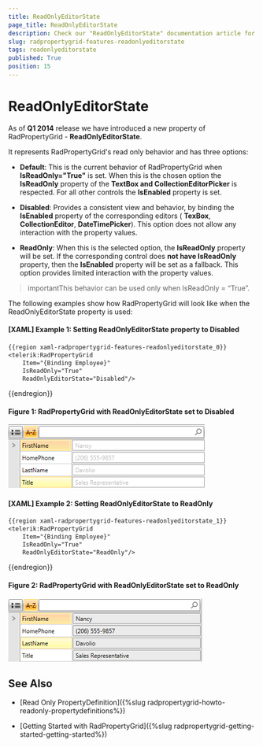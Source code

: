```yaml
---
title: ReadOnlyEditorState
page_title: ReadOnlyEditorState
description: Check our "ReadOnlyEditorState" documentation article for the RadPropertyGrid WPF control.
slug: radpropertygrid-features-readonlyeditorstate
tags: readonlyeditorstate
published: True
position: 15
---
```


# ReadOnlyEditorState

As of __Q1 2014__ release we have introduced a new property of RadPropertyGrid - __ReadOnlyEditorState__.

It represents RadPropertyGrid's read only behavior and has three options:

* __Default__: This is the current behavior of RadPropertyGrid when __IsReadOnly="True"__ is set.  When this is the chosen option the __IsReadOnly__ property of the __TextBox and CollectionEditorPicker__ is respected. For all other controls the __IsEnabled__ property is set.

* __Disabled__: Provides a consistent view and behavior, by binding the __IsEnabled__ property of the corresponding editors ( __TexBox__, __CollectionEditor__, __DateTimePicker__). This option does not allow any interaction with the property values.

* __ReadOnly__: When this is the selected option, the __IsReadOnly__ property will be set. If the corresponding control does __not have IsReadOnly__ property, then the __IsEnabled__ property will be set as a fallback. This option provides limited interaction with the property values.

>importantThis behavior can be used only when IsReadOnly = “True”.

The following examples show how RadPropertyGrid will look like when the ReadOnlyEditorState property is used:

#### __[XAML] Example 1: Setting ReadOnlyEditorState property to Disabled__

	{{region xaml-radpropertygrid-features-readonlyeditorstate_0}}
	<telerik:RadPropertyGrid 
	    Item="{Binding Employee}"
	    IsReadOnly="True"
	    ReadOnlyEditorState="Disabled"/>
{{endregion}}

#### __Figure 1: RadPropertyGrid with ReadOnlyEditorState set to Disabled__

![Rad Property Grid Disabled](images/RadPropertyGrid_Disabled.png)

#### __[XAML] Example 2: Setting ReadOnlyEditorState to ReadOnly__

	{{region xaml-radpropertygrid-features-readonlyeditorstate_1}}
	<telerik:RadPropertyGrid
	    Item="{Binding Employee}"
	    IsReadOnly="True"
	    ReadOnlyEditorState="ReadOnly"/>
{{endregion}}

#### __Figure 2: RadPropertyGrid with ReadOnlyEditorState set to ReadOnly__

![Rad Property Grid Read Only](images/RadPropertyGrid_ReadOnly.png)

## See Also

 * [Read Only PropertyDefinition]({%slug radpropertygrid-howto-readonly-propertydefinitions%})

 * [Getting Started with RadPropertyGrid]({%slug radpropertygrid-getting-started-getting-started%})
